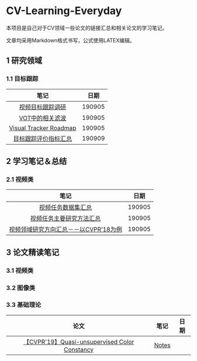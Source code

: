 # CV-Learning-Everyday

本项目是自己对于CV领域一些论文的链接汇总和相关论文的学习笔记。

文章均采用Markdown格式书写，公式使用LATEX编辑。

## 1 研究领域

### 1.1 目标跟踪 

|笔记|日期|
|:--: |:--: |
|[视频目标跟踪调研](https://app.yinxiang.com/fx/a9e4044a-fec9-4487-861b-31665a60b2d4)|190905|
|[VOT中的相关滤波](https://app.yinxiang.com/fx/e8fd2073-045f-4596-9f0b-290bc7c8f6aa)|190905|
|[Visual Tracker Roadmap](https://app.yinxiang.com/fx/68d48ad7-a547-4b4d-93d3-24d2f808697c)|190905|
|[目标跟踪评价指标汇总](https://app.yinxiang.com/fx/3b5de1b3-be67-4512-acc2-965b31c5113b)|190909|

## 2 学习笔记＆总结

### 2.1 视频类

|笔记|日期|
|:--: |:--: |
|[视频任务数据集汇总](https://app.yinxiang.com/fx/1b78751c-4ee4-4fd9-8af7-c290a564b454)|190905|
|[视频任务主要研究方法汇总](https://app.yinxiang.com/fx/beac307a-6274-4eca-a2fe-57cff95f455b)|190905|
|[视频领域研究方向汇总－－以CVPR’18为例](https://app.yinxiang.com/fx/3e60567f-7968-44e6-a628-05e0d0c88510)|190905|

## 3 论文精读笔记

### 3.1 视频类

### 3.2 图像类

### 3.3 基础理论

|论文|笔记|日期|
|:--: |:--: |:--: |
|[【CVPR'19】Quasi-unsupervised Color Constancy](http://openaccess.thecvf.com/content_CVPR_2019/papers/Bianco_Quasi-Unsupervised_Color_Constancy_CVPR_2019_paper.pdf)|[Notes](https://github.com/huuuuusy/CV-Learning-Everyday/issues/2)|
